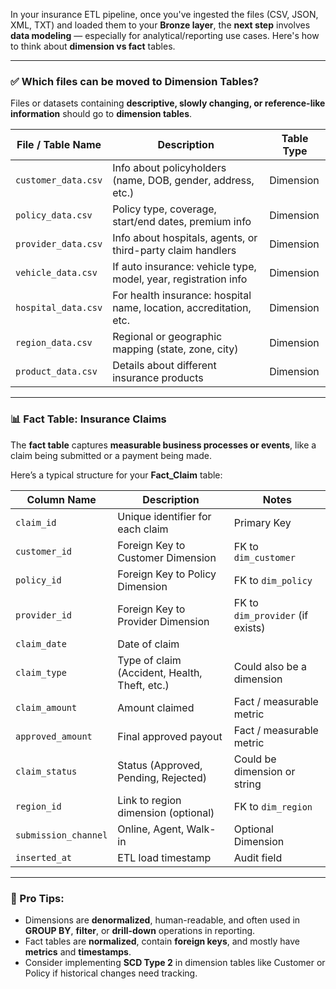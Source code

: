 
 In your insurance ETL pipeline, once you've ingested the files (CSV, JSON, XML, TXT) and loaded them to your **Bronze layer**, the **next step** involves **data modeling** — especially for analytical/reporting use cases. Here's how to think about **dimension vs fact** tables.

---

### ✅ **Which files can be moved to Dimension Tables?**

Files or datasets containing **descriptive, slowly changing, or reference-like information** should go to **dimension tables**.

| File / Table Name       | Description                                                              | Table Type    |
|-------------------------|--------------------------------------------------------------------------|---------------|
| `customer_data.csv`     | Info about policyholders (name, DOB, gender, address, etc.)              | Dimension     |
| `policy_data.csv`       | Policy type, coverage, start/end dates, premium info                     | Dimension     |
| `provider_data.csv`     | Info about hospitals, agents, or third-party claim handlers              | Dimension     |
| `vehicle_data.csv`      | If auto insurance: vehicle type, model, year, registration info          | Dimension     |
| `hospital_data.csv`     | For health insurance: hospital name, location, accreditation, etc.       | Dimension     |
| `region_data.csv`       | Regional or geographic mapping (state, zone, city)                       | Dimension     |
| `product_data.csv`      | Details about different insurance products                               | Dimension     |

---

### 📊 **Fact Table: Insurance Claims**

The **fact table** captures **measurable business processes or events**, like a claim being submitted or a payment being made.

Here’s a typical structure for your **Fact_Claim** table:

| Column Name         | Description                                          | Notes                              |
|---------------------|------------------------------------------------------|------------------------------------|
| `claim_id`          | Unique identifier for each claim                    | Primary Key                        |
| `customer_id`       | Foreign Key to Customer Dimension                   | FK to `dim_customer`               |
| `policy_id`         | Foreign Key to Policy Dimension                     | FK to `dim_policy`                 |
| `provider_id`       | Foreign Key to Provider Dimension                   | FK to `dim_provider` (if exists)   |
| `claim_date`        | Date of claim                                       |                                  |
| `claim_type`        | Type of claim (Accident, Health, Theft, etc.)       | Could also be a dimension          |
| `claim_amount`      | Amount claimed                                      | Fact / measurable metric           |
| `approved_amount`   | Final approved payout                               | Fact / measurable metric           |
| `claim_status`      | Status (Approved, Pending, Rejected)                | Could be dimension or string       |
| `region_id`         | Link to region dimension (optional)                 | FK to `dim_region`                 |
| `submission_channel`| Online, Agent, Walk-in                              | Optional Dimension                 |
| `inserted_at`       | ETL load timestamp                                  | Audit field                        |

---

### 🧠 Pro Tips:
- Dimensions are **denormalized**, human-readable, and often used in **GROUP BY**, **filter**, or **drill-down** operations in reporting.
- Fact tables are **normalized**, contain **foreign keys**, and mostly have **metrics** and **timestamps**.
- Consider implementing **SCD Type 2** in dimension tables like Customer or Policy if historical changes need tracking.

